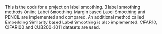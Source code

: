 This is the code for a project on label smoothing. 3 label smoothing methods Online Label Smoothing, Margin based Label Smoothing and PENCIL are implemented and compared. An additional method called
Embedding Similarity based Label Smoothing is also implemented. CIFAR10, CIFAR100 and CUB200-2011 datasets are used.
